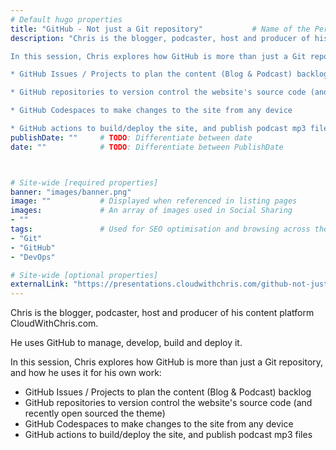 ```yaml
---
# Default hugo properties
title: "GitHub - Not just a Git repository"           # Name of the Person
description: "Chris is the blogger, podcaster, host and producer of his content platform CloudWithChris.com. He uses GitHub to manage, develop, build and deploy it.

In this session, Chris explores how GitHub is more than just a Git repository, and how he uses it for his own work:

* GitHub Issues / Projects to plan the content (Blog & Podcast) backlog

* GitHub repositories to version control the website's source code (and recently open sourced the theme)

* GitHub Codespaces to make changes to the site from any device

* GitHub actions to build/deploy the site, and publish podcast mp3 files"     # Used for SEO optimisation
publishDate: ""     # TODO: Differentiate between date
date: ""            # TODO: Differentiate between PublishDate



# Site-wide [required properties]
banner: "images/banner.png"
image: ""           # Displayed when referenced in listing pages
images:             # An array of images used in Social Sharing
- ""
tags:               # Used for SEO optimisation and browsing across the site.
- "Git"
- "GitHub"
- "DevOps"

# Site-wide [optional properties]
externalLink: "https://presentations.cloudwithchris.com/github-not-just-a-git-repo/"    # Full URL to override listing links to an external page
---
```

Chris is the blogger, podcaster, host and producer of his content platform CloudWithChris.com.

He uses GitHub to manage, develop, build and deploy it.

In this session, Chris explores how GitHub is more than just a Git repository, and how he uses it for his own work:

* GitHub Issues / Projects to plan the content (Blog & Podcast) backlog
* GitHub repositories to version control the website's source code (and recently open sourced the theme)
* GitHub Codespaces to make changes to the site from any device
* GitHub actions to build/deploy the site, and publish podcast mp3 files